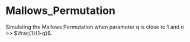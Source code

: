 # Mallows_Permutation
Simulating the Mallows Permutation when parameter q is close to 1 and n >> $\frac{1}{1-q}$.
